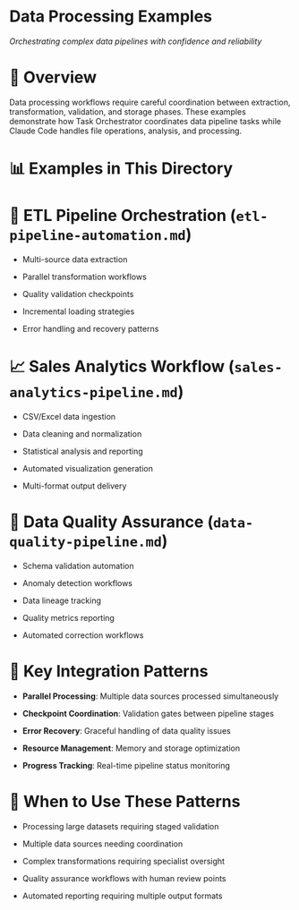 

# Data Processing Examples

*Orchestrating complex data pipelines with confidence and reliability*

#

# 🌟 Overview

Data processing workflows require careful coordination between extraction, transformation, validation, and storage phases. These examples demonstrate how Task Orchestrator coordinates data pipeline tasks while Claude Code handles file operations, analysis, and processing.

#

# 📊 Examples in This Directory

#

#

# 🔄 **ETL Pipeline Orchestration** (`etl-pipeline-automation.md`)

- Multi-source data extraction

- Parallel transformation workflows  

- Quality validation checkpoints

- Incremental loading strategies

- Error handling and recovery patterns

#

#

# 📈 **Sales Analytics Workflow** (`sales-analytics-pipeline.md`)

- CSV/Excel data ingestion

- Data cleaning and normalization

- Statistical analysis and reporting

- Automated visualization generation

- Multi-format output delivery

#

#

# 🧪 **Data Quality Assurance** (`data-quality-pipeline.md`)

- Schema validation automation

- Anomaly detection workflows

- Data lineage tracking

- Quality metrics reporting

- Automated correction workflows

#

# 🔗 Key Integration Patterns

- **Parallel Processing**: Multiple data sources processed simultaneously

- **Checkpoint Coordination**: Validation gates between pipeline stages

- **Error Recovery**: Graceful handling of data quality issues

- **Resource Management**: Memory and storage optimization

- **Progress Tracking**: Real-time pipeline status monitoring

#

# 🎯 When to Use These Patterns

- Processing large datasets requiring staged validation

- Multiple data sources needing coordination

- Complex transformations requiring specialist oversight

- Quality assurance workflows with human review points

- Automated reporting requiring multiple output formats
